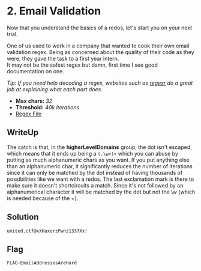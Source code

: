 # 2. Email Validation

Now that you understand the basics of a redos, let's start you on your next trial.

One of us used to work in a company that wanted to cook their own email validation regex. Being as concerned about the quality of their code as they were, they gave the task to a first year intern.\
It may not be the safest regex but damn, first time I see good documentation on one.

*Tip: If you need help decoding a regex, websites such as [regexr](www.regexr.com) do a great job at explaining what each part does.*

- **Max chars:** *32*
- **Threshold:** *40k iterations*
- [Regex File](https://github.com/UnitedCTF/UnitedCTF-2021/new/redos-oli/challenges/programming/redos/src/challenge2.py)

## WriteUp

The catch is that, in the **higherLevelDomains** group, the dot isn't escaped, which means that it ends up being a `(.\w+)+` which you can abuse by putting as much alphanumeric chars as you want.
If you put anything else than an alphanumeric char, it significantly reduces the number of iterations since it can only be matched by the dot instead of having thousands of possibilities like we want with a redos.
The last exclamation mark is there to make sure it doesn't shortcircuits a match. Since it's not followed by an alphanumerical character it will be matched by the dot but not the \w (which is needed because of the +).

## Solution
`united.ctf@xXHaxorzPwnz1337Xx!`

## Flag
`FLAG-EmailAddressesAreHard`
